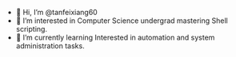 - 👋 Hi, I’m @tanfeixiang60
- 👀 I’m interested in Computer Science undergrad mastering Shell scripting. 
- 🌱 I’m currently learning Interested in automation and system administration tasks.
